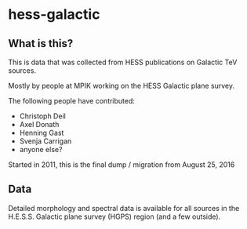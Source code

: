 # hess-galactic

## What is this?

This is data that was collected from HESS publications on
Galactic TeV sources.

Mostly by people at MPIK working on the HESS Galactic plane survey.

The following people have contributed:

* Christoph Deil
* Axel Donath
* Henning Gast
* Svenja Carrigan
* anyone else?

Started in 2011, this is the final dump / migration from August 25, 2016 

## Data

Detailed morphology and spectral data is available for all sources
in the H.E.S.S. Galactic plane survey (HGPS) region (and a few outside).
